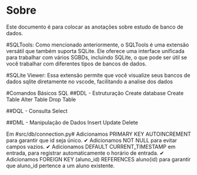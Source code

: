 # Sobre 
Este documento é para colocar as anotações sobre estudo de banco de dados.

#SQLTools:
Como mencionado anteriormente, o SQLTools é uma extensão versátil que também suporta SQLite. Ele oferece uma interface unificada para trabalhar com vários SGBDs, incluindo SQLite, o que pode ser útil se você trabalhar com diferentes tipos de bancos de dados.

#SQLite Viewer:
Essa extensão permite que você visualize seus bancos de dados sqlite diretamente no vscode, facilitando a analise dos dados

#Comandos Básicos SQL
##DDL - Estruturação
Create database
Create Table
Alter Table
Drop Table

##DQL - Consulta 
Select

##DML - Manipulação de Dados
Insert
Update
Delete

Em #src/db/connection.py# 
Adicionamos PRIMARY KEY AUTOINCREMENT para garantir que id seja único.
✔ Adicionamos NOT NULL para evitar campos vazios.
✔ Adicionamos DEFAULT CURRENT_TIMESTAMP em entrada, para registrar automaticamente o horário de entrada.
✔ Adicionamos FOREIGN KEY (aluno_id) REFERENCES aluno(id) para garantir que aluno_id pertence a um aluno existente.

